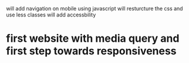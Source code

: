 will add navigation on mobile using javascript 
will resturcture the css and use less classes
will add accessbility
<h1>first website with media query and first step towards responsiveness
</h1>
